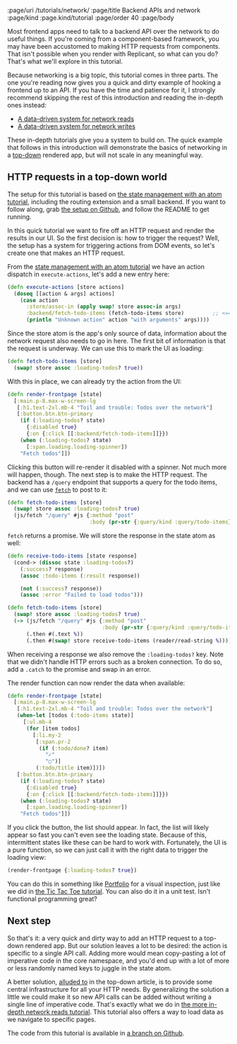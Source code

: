 :page/uri /tutorials/network/
:page/title Backend APIs and network
:page/kind :page.kind/tutorial
:page/order 40
:page/body

Most frontend apps need to talk to a backend API over the network to do useful
things. If you're coming from a component-based framework, you may have been
accustomed to making HTTP requests from components. That isn't possible when you
render with Replicant, so what can you do? That's what we'll explore in this
tutorial.

Because networking is a big topic, this tutorial comes in three parts. The one
you're reading now gives you a quick and dirty example of hooking a frontend up
to an API. If you have the time and patience for it, I strongly recommend
skipping the rest of this introduction and reading the in-depth ones instead:

- [A data-driven system for network reads](/tutorials/network-reads/)
- [A data-driven system for network writes](/tutorial/network-write/)

These in-depth tutorials give you a system to build on. The quick example
that follows in this introduction will demonstrate the basics of networking in a
[top-down](/top-down/) rendered app, but will not scale in any meaningful way.

## HTTP requests in a top-down world

The setup for this tutorial is based on [the state management with an atom
tutorial](/tutorials/state-atom/), including the routing extension and a small
backend. If you want to follow along, grab [the setup on
Github](https://github.com/cjohansen/replicant-networking/tree/setup), and
follow the README to get running.

In this quick tutorial we want to fire off an HTTP request and render the
results in our UI. So the first decision is: how to trigger the request? Well,
the setup has a system for triggering actions from DOM events, so let's create
one that makes an HTTP request.

From the [state management with an atom tutorial](/tutorials/state-atom/) we
have an action dispatch in `execute-actions`, let's add a new entry here:

```clj
(defn execute-actions [store actions]
  (doseq [[action & args] actions]
    (case action
      :store/assoc-in (apply swap! store assoc-in args)
      :backend/fetch-todo-items (fetch-todo-items store)         ;; <==
      (println "Unknown action" action "with arguments" args))))
```

Since the store atom is the app's only source of data, information about the
network request also needs to go in here. The first bit of information is that
the request is underway. We can use this to mark the UI as loading:

```clj
(defn fetch-todo-items [store]
  (swap! store assoc :loading-todos? true))
```

With this in place, we can already try the action from the UI:

```clj
(defn render-frontpage [state]
  [:main.p-8.max-w-screen-lg
   [:h1.text-2xl.mb-4 "Toil and trouble: Todos over the network"]
   [:button.btn.btn-primary
    (if (:loading-todos? state)
      {:disabled true}
      {:on {:click [[:backend/fetch-todo-items]]}})
    (when (:loading-todos? state)
      [:span.loading.loading-spinner])
    "Fetch todos"]])
```

Clicking this button will re-render it disabled with a spinner. Not much more
will happen, though. The next step is to make the HTTP request. The backend has
a `/query` endpoint that supports a query for the todo items, and we can use
[`fetch`](https://developer.mozilla.org/en-US/docs/Web/API/Fetch_API/Using_Fetch)
to post to it:

```clj
(defn fetch-todo-items [store]
  (swap! store assoc :loading-todos? true)
  (js/fetch "/query" #js {:method "post"
                          :body (pr-str {:query/kind :query/todo-items})}))
```

`fetch` returns a promise. We will store the response in the state atom as well:

```clj
(defn receive-todo-items [state response]
  (cond-> (dissoc state :loading-todos?)
    (:success? response)
    (assoc :todo-items (:result response))

    (not (:success? response))
    (assoc :error "Failed to load todos")))

(defn fetch-todo-items [store]
  (swap! store assoc :loading-todos? true)
  (-> (js/fetch "/query" #js {:method "post"
                              :body (pr-str {:query/kind :query/todo-items})})
      (.then #(.text %))
      (.then #(swap! store receive-todo-items (reader/read-string %)))))
```

When receiving a response we also remove the `:loading-todos?` key. Note that we
didn't handle HTTP errors such as a broken connection. To do so, add a `.catch`
to the promise and swap in an error.

The render function can now render the data when available:

```clj
(defn render-frontpage [state]
  [:main.p-8.max-w-screen-lg
   [:h1.text-2xl.mb-4 "Toil and trouble: Todos over the network"]
   (when-let [todos (:todo-items state)]
     [:ul.mb-4
      (for [item todos]
        [:li.my-2
         [:span.pr-2
          (if (:todo/done? item)
            "✓"
            "▢")]
         (:todo/title item)])])
   [:button.btn.btn-primary
    (if (:loading-todos? state)
      {:disabled true}
      {:on {:click [[:backend/fetch-todo-items]]}})
    (when (:loading-todos? state)
      [:span.loading.loading-spinner])
    "Fetch todos"]])
```

If you click the button, the list should appear. In fact, the list will likely
appear so fast you can't even see the loading state. Because of this,
intermittent states like these can be hard to work with. Fortunately, the UI is
a pure function, so we can just call it with the right data to trigger the
loading view:

```clj
(render-frontpage {:loading-todos? true})
```

You can do this in something like
[Portfolio](https://github.com/cjohansen/portfolio) for a visual inspection,
just like we did in [the Tic Tac Toe tutorial](/tutorials/tic-tac-toe/). You can
also do it in a unit test. Isn't functional programming great?

## Next step

So that's it: a very quick and dirty way to add an HTTP request to a top-down
rendered app. But our solution leaves a lot to be desired: the action is
specific to a single API call. Adding more would mean copy-pasting a lot of
imperative code in the core namespace, and you'd end up with a lot of more or
less randomly named keys to juggle in the state atom.

A better solution, [alluded to](/top-down/#system-design) in the top-down
article, is to provide some central infrastructure for all your HTTP needs. By
generalizing the solution a little we could make it so new API calls can be
added without writing a single line of imperative code. That's exactly what we
do in [the more in-depth network reads tutorial](/tutorials/network-reads/).
This tutorial also offers a way to load data as we navigate to specific pages.

The code from this tutorial is available in [a branch on
Github](https://github.com/cjohansen/replicant-networking/tree/quick-and-dirty).
